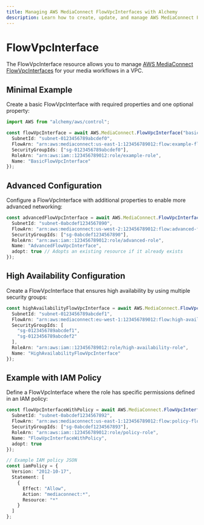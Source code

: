 ```yaml
---
title: Managing AWS MediaConnect FlowVpcInterfaces with Alchemy
description: Learn how to create, update, and manage AWS MediaConnect FlowVpcInterfaces using Alchemy Cloud Control.
---
```


# FlowVpcInterface

The FlowVpcInterface resource allows you to manage [AWS MediaConnect FlowVpcInterfaces](https://docs.aws.amazon.com/mediaconnect/latest/userguide/) for your media workflows in a VPC.

## Minimal Example

Create a basic FlowVpcInterface with required properties and one optional property:

```ts
import AWS from "alchemy/aws/control";

const flowVpcInterface = await AWS.MediaConnect.FlowVpcInterface("basicFlowVpcInterface", {
  SubnetId: "subnet-0123456789abcdef0",
  FlowArn: "arn:aws:mediaconnect:us-east-1:123456789012:flow:example-flow",
  SecurityGroupIds: ["sg-0123456789abcdef0"],
  RoleArn: "arn:aws:iam::123456789012:role/example-role",
  Name: "BasicFlowVpcInterface"
});
```

## Advanced Configuration

Configure a FlowVpcInterface with additional properties to enable more advanced networking:

```ts
const advancedFlowVpcInterface = await AWS.MediaConnect.FlowVpcInterface("advancedFlowVpcInterface", {
  SubnetId: "subnet-0abcdef1234567890",
  FlowArn: "arn:aws:mediaconnect:us-west-2:123456789012:flow:advanced-flow",
  SecurityGroupIds: ["sg-0abcdef1234567890"],
  RoleArn: "arn:aws:iam::123456789012:role/advanced-role",
  Name: "AdvancedFlowVpcInterface",
  adopt: true // Adopts an existing resource if it already exists
});
```

## High Availability Configuration

Create a FlowVpcInterface that ensures high availability by using multiple security groups:

```ts
const highAvailabilityFlowVpcInterface = await AWS.MediaConnect.FlowVpcInterface("highAvailabilityFlowVpcInterface", {
  SubnetId: "subnet-0123456789abcdef1",
  FlowArn: "arn:aws:mediaconnect:eu-west-1:123456789012:flow:high-availability-flow",
  SecurityGroupIds: [
    "sg-0123456789abcdef1",
    "sg-0123456789abcdef2"
  ],
  RoleArn: "arn:aws:iam::123456789012:role/high-availability-role",
  Name: "HighAvailabilityFlowVpcInterface"
});
```

## Example with IAM Policy

Define a FlowVpcInterface where the role has specific permissions defined in an IAM policy:

```ts
const flowVpcInterfaceWithPolicy = await AWS.MediaConnect.FlowVpcInterface("flowVpcInterfaceWithPolicy", {
  SubnetId: "subnet-0abcdef1234567892",
  FlowArn: "arn:aws:mediaconnect:us-east-1:123456789012:flow:policy-flow",
  SecurityGroupIds: ["sg-0abcdef1234567893"],
  RoleArn: "arn:aws:iam::123456789012:role/policy-role",
  Name: "FlowVpcInterfaceWithPolicy",
  adopt: true
});

// Example IAM policy JSON
const iamPolicy = {
  Version: "2012-10-17",
  Statement: [
    {
      Effect: "Allow",
      Action: "mediaconnect:*",
      Resource: "*"
    }
  ]
};
```